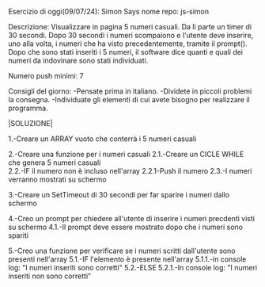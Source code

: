 Esercizio di oggi(09/07/24): Simon Says
nome repo: js-simon

Descrizione: Visualizzare in pagina 5 numeri casuali. Da lì parte un timer di 30 secondi. Dopo 30 secondi i numeri scompaiono e l'utente deve inserire, uno alla volta, i numeri che ha visto precedentemente, tramite il prompt(). Dopo che sono stati inseriti i 5 numeri, il software dice quanti e quali dei numeri da indovinare sono stati individuati.

Numero push minimi: 7

Consigli del giorno:
-Pensate prima in italiano.
-Dividete in piccoli problemi la consegna.
-Individuate gli elementi di cui avete bisogno per realizzare il programma.


|SOLUZIONE|

1.-Creare un ARRAY vuoto che conterrà i 5 numeri casuali

2.-Creare una funzione per i numeri casuali
2.1.-Creare un CICLE WHILE che genera 5 numeri casuali  
2.2.-IF il numero non è incluso nell'array
2.2.1-Push il numero
2.3.-I numeri verranno mostrati su schermo

3.-Creare un SetTimeout di 30 secondi per far sparire i numeri dallo schermo

4.-Creo un prompt per chiedere all'utente di inserire i numeri precdenti visti su schermo
4.1.-Il prompt deve essere mostrato dopo che i numeri sono spariti

5.-Creo una funzione per verificare se i numeri scritti dall'utente sono presenti nell'array
5.1.-IF l'elemento è presente nell'array
5.1.1.-in console log: "I numeri inseriti sono corretti"
5.2.-ELSE
5.2.1.-In console log: "I numeri inseriti non sono corretti"